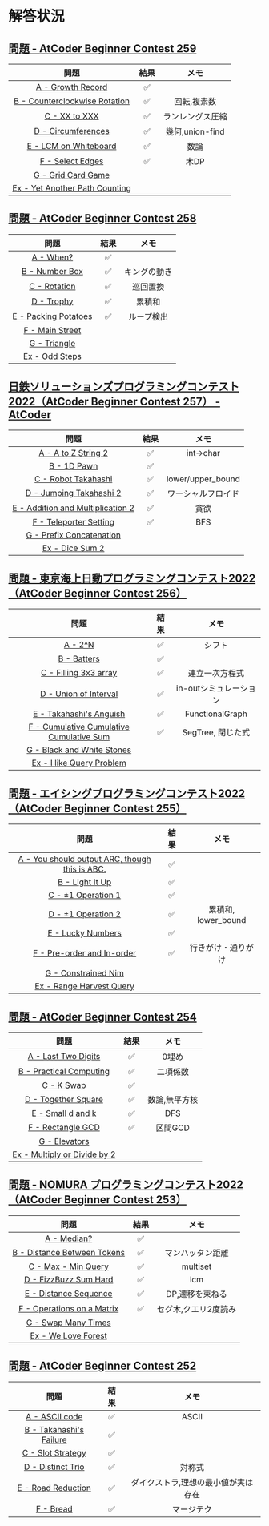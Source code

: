 # 解答状況
## [問題 \- AtCoder Beginner Contest 259](https://atcoder.jp/contests/abc259/tasks)
|問題|結果|メモ|
|:---:|:---:|:---:|
|[A \- Growth Record](https://atcoder.jp/contests/abc259/tasks/abc259_a)|✅||
|[B \- Counterclockwise Rotation](https://atcoder.jp/contests/abc259/tasks/abc259_b)|✅|回転,複素数|
|[C \- XX to XXX](https://atcoder.jp/contests/abc259/tasks/abc259_c)|✅|ランレングス圧縮|
|[D \- Circumferences](https://atcoder.jp/contests/abc259/tasks/abc259_d)|✅|幾何,union-find|
|[E \- LCM on Whiteboard](https://atcoder.jp/contests/abc259/tasks/abc259_e)|✅|数論|
|[F \- Select Edges](https://atcoder.jp/contests/abc259/tasks/abc259_f)|✅|木DP|
|[G \- Grid Card Game](https://atcoder.jp/contests/abc259/tasks/abc259_g)|||
|[Ex \- Yet Another Path Counting](https://atcoder.jp/contests/abc259/tasks/abc259_h)|||

## [問題 \- AtCoder Beginner Contest 258](https://atcoder.jp/contests/abc258/tasks)

|問題|結果|メモ|
|:---:|:---:|:---:|
|[A \- When?](https://atcoder.jp/contests/abc258/tasks/abc258_a)|✅||
|[B \- Number Box](https://atcoder.jp/contests/abc258/tasks/abc258_b)|✅|キングの動き|
|[C \- Rotation](https://atcoder.jp/contests/abc258/tasks/abc258_c)|✅|巡回置換|
|[D \- Trophy](https://atcoder.jp/contests/abc258/tasks/abc258_d)|✅|累積和|
|[E \- Packing Potatoes](https://atcoder.jp/contests/abc258/tasks/abc258_e)|✅|ループ検出|
|[F \- Main Street](https://atcoder.jp/contests/abc258/tasks/abc258_f)|||
|[G \- Triangle](https://atcoder.jp/contests/abc258/tasks/abc258_g)|||
|[Ex \- Odd Steps](https://atcoder.jp/contests/abc258/tasks/abc258_h)|||

## [日鉄ソリューションズプログラミングコンテスト2022（AtCoder Beginner Contest 257） \- AtCoder](https://atcoder.jp/contests/abc257)

|問題|結果|メモ|
|:---:|:---:|:---:|
|[A \- A to Z String 2](https://atcoder.jp/contests/abc257/tasks/abc257_a)|✅|int→char|
|[B \- 1D Pawn](https://atcoder.jp/contests/abc257/tasks/abc257_b)|✅||
|[C \- Robot Takahashi](https://atcoder.jp/contests/abc257/tasks/abc257_c)|✅|lower/upper_bound|
|[D \- Jumping Takahashi 2](https://atcoder.jp/contests/abc257/tasks/abc257_d)|✅|ワーシャルフロイド|
|[E \- Addition and Multiplication 2](https://atcoder.jp/contests/abc257/tasks/abc257_e)|✅|貪欲|
|[F \- Teleporter Setting](https://atcoder.jp/contests/abc257/tasks/abc257_f)|✅|BFS|
|[G \- Prefix Concatenation](https://atcoder.jp/contests/abc257/tasks/abc257_g)|||
|[Ex \- Dice Sum 2](https://atcoder.jp/contests/abc257/tasks/abc257_h)|||

## [問題 \- 東京海上日動プログラミングコンテスト2022（AtCoder Beginner Contest 256）](https://atcoder.jp/contests/abc256/tasks)

|問題|結果|メモ|
|:---:|:---:|:---:|
|[A \- 2^N](https://atcoder.jp/contests/abc256/tasks/abc256_a)|✅|シフト|
|[B \- Batters](https://atcoder.jp/contests/abc256/tasks/abc256_b)|✅||
|[C \- Filling 3x3 array](https://atcoder.jp/contests/abc256/tasks/abc256_c)|✅|連立一次方程式|
|[D \- Union of Interval](https://atcoder.jp/contests/abc256/tasks/abc256_d)|✅|in-outシミュレーション|
|[E \- Takahashi's Anguish](https://atcoder.jp/contests/abc256/tasks/abc256_e)|✅|FunctionalGraph|
|[F \- Cumulative Cumulative Cumulative Sum](https://atcoder.jp/contests/abc256/tasks/abc256_f)|✅|SegTree, 閉じた式|
|[G \- Black and White Stones](https://atcoder.jp/contests/abc256/tasks/abc256_g)|||
|[Ex \- I like Query Problem](https://atcoder.jp/contests/abc256/tasks/abc256_h)|||

## [問題 \- エイシングプログラミングコンテスト2022（AtCoder Beginner Contest 255）](https://atcoder.jp/contests/abc255/tasks)

|問題|結果|メモ|
|:---:|:---:|:---:|
|[A \- You should output ARC, though this is ABC\.](https://atcoder.jp/contests/abc255/tasks/abc255_a)|✅||
|[B \- Light It Up](https://atcoder.jp/contests/abc255/tasks/abc255_b)|✅||
|[C \- ±1 Operation 1](https://atcoder.jp/contests/abc255/tasks/abc255_c)|✅||
|[D \- ±1 Operation 2](https://atcoder.jp/contests/abc255/tasks/abc255_d)|✅|累積和, lower_bound|
|[E \- Lucky Numbers](https://atcoder.jp/contests/abc255/tasks/abc255_e)|✅||
|[F \- Pre\-order and In\-order](https://atcoder.jp/contests/abc255/tasks/abc255_f)|✅|行きがけ・通りがけ|
|[G \- Constrained Nim](https://atcoder.jp/contests/abc255/tasks/abc255_g)|||
|[Ex \- Range Harvest Query](https://atcoder.jp/contests/abc255/tasks/abc255_h)|||

## [問題 \- AtCoder Beginner Contest 254](https://atcoder.jp/contests/abc254/tasks)

|問題|結果|メモ|
|:---:|:---:|:---:|
|[A \- Last Two Digits](https://atcoder.jp/contests/abc254/tasks/abc254_a)|✅|0埋め|
|[B \- Practical Computing](https://atcoder.jp/contests/abc254/tasks/abc254_b)|✅|二項係数|
|[C \- K Swap](https://atcoder.jp/contests/abc254/tasks/abc254_c)|✅||
|[D \- Together Square](https://atcoder.jp/contests/abc254/tasks/abc254_d)|✅|数論,無平方核|
|[E \- Small d and k](https://atcoder.jp/contests/abc254/tasks/abc254_e)|✅|DFS|
|[F \- Rectangle GCD](https://atcoder.jp/contests/abc254/tasks/abc254_f)|✅|区間GCD|
|[G \- Elevators](https://atcoder.jp/contests/abc254/tasks/abc254_g)|||
|[Ex \- Multiply or Divide by 2](https://atcoder.jp/contests/abc254/tasks/abc254_h)|||

## [問題 \- NOMURA プログラミングコンテスト2022（AtCoder Beginner Contest 253）](https://atcoder.jp/contests/abc253/tasks)

|問題|結果|メモ|
|:---:|:---:|:---:|
|[A \- Median?](https://atcoder.jp/contests/abc253/tasks/abc253_a)|✅||
|[B \- Distance Between Tokens](https://atcoder.jp/contests/abc253/tasks/abc253_b)|✅|マンハッタン距離|
|[C \- Max \- Min Query](https://atcoder.jp/contests/abc253/tasks/abc253_c)|✅|multiset|
|[D \- FizzBuzz Sum Hard](https://atcoder.jp/contests/abc253/tasks/abc253_d)|✅|lcm|
|[E \- Distance Sequence](https://atcoder.jp/contests/abc253/tasks/abc253_e)|✅|DP,遷移を束ねる|
|[F \- Operations on a Matrix](https://atcoder.jp/contests/abc253/tasks/abc253_f)|✅|セグ木,クエリ2度読み|
|[G \- Swap Many Times](https://atcoder.jp/contests/abc253/tasks/abc253_g)|||
|[Ex \- We Love Forest](https://atcoder.jp/contests/abc253/tasks/abc253_h)|||

## [問題 \- AtCoder Beginner Contest 252](https://atcoder.jp/contests/abc252/tasks)

|問題|結果|メモ|
|:---:|:---:|:---:|
|[A \- ASCII code](https://atcoder.jp/contests/abc252/tasks/abc252_a)|✅|ASCII|
|[B \- Takahashi's Failure](https://atcoder.jp/contests/abc252/tasks/abc252_b)|✅||
|[C \- Slot Strategy](https://atcoder.jp/contests/abc252/tasks/abc252_c)|✅||
|[D \- Distinct Trio](https://atcoder.jp/contests/abc252/tasks/abc252_d)|✅|対称式|
|[E \- Road Reduction](https://atcoder.jp/contests/abc252/tasks/abc252_e)|✅|ダイクストラ,理想の最小値が実は存在|
|[F \- Bread](https://atcoder.jp/contests/abc252/tasks/abc252_f)|✅|マージテク|